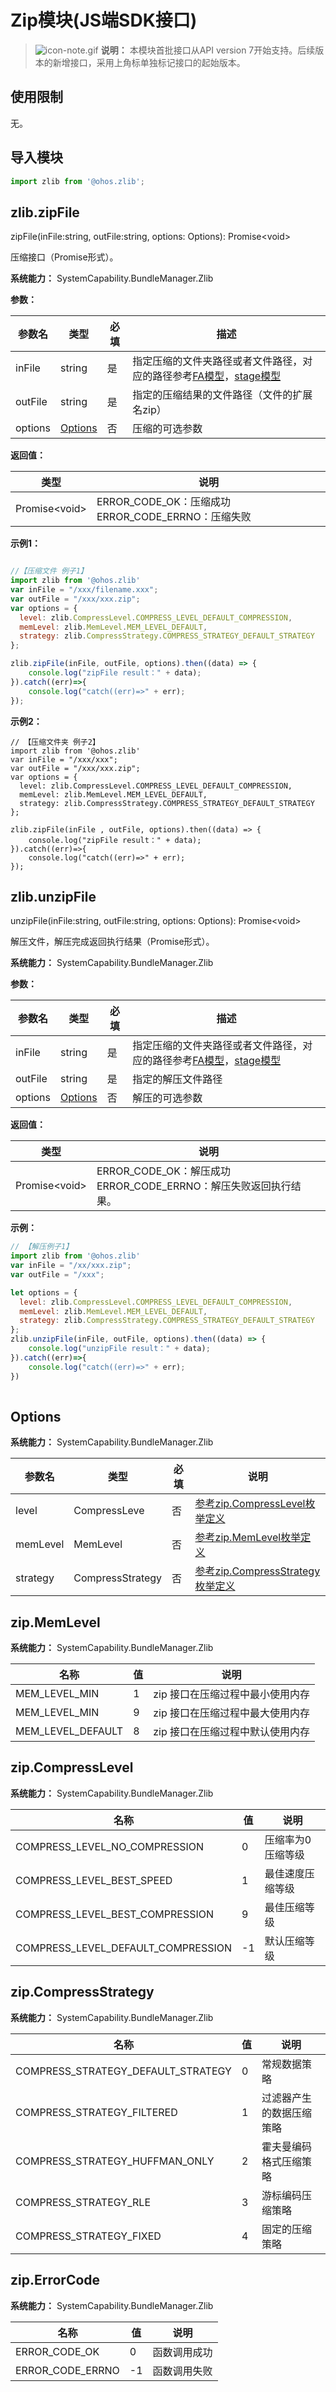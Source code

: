 # Zip模块(JS端SDK接口)

> ![icon-note.gif](public_sys-resources/icon-note.gif) **说明：**
> 本模块首批接口从API version 7开始支持。后续版本的新增接口，采用上角标单独标记接口的起始版本。

## 使用限制

无。
## 导入模块

```javascript
import zlib from '@ohos.zlib';
```

## zlib.zipFile
zipFile(inFile:string, outFile:string, options: Options): Promise&lt;void&gt;

压缩接口（Promise形式）。

**系统能力：** SystemCapability.BundleManager.Zlib

**参数：**

| 参数名  | 类型                | 必填 | 描述                                                         |
| ------- | ------------------- | ---- | ------------------------------------------------------------ |
| inFile  | string              | 是   | 指定压缩的文件夹路径或者文件路径，对应的路径参考[FA模型](js-apis-Context.md)，[stage模型](js-apis-application-context.md) |
| outFile | string              | 是   | 指定的压缩结果的文件路径（文件的扩展名zip）                  |
| options | [Options](#options) | 否   | 压缩的可选参数                                               |

**返回值：**

| 类型           | 说明                                                 |
| -------------- | ---------------------------------------------------- |
| Promise\<void> | ERROR_CODE_OK：压缩成功   ERROR_CODE_ERRNO：压缩失败 |

**示例1：**

```javascript

//【压缩文件 例子1】 
import zlib from '@ohos.zlib'
var inFile = "/xxx/filename.xxx";
var outFile = "/xxx/xxx.zip";
var options = {
  level: zlib.CompressLevel.COMPRESS_LEVEL_DEFAULT_COMPRESSION,
  memLevel: zlib.MemLevel.MEM_LEVEL_DEFAULT,
  strategy: zlib.CompressStrategy.COMPRESS_STRATEGY_DEFAULT_STRATEGY
};

zlib.zipFile(inFile, outFile, options).then((data) => {
    console.log("zipFile result：" + data);
}).catch((err)=>{
    console.log("catch((err)=>" + err);
});

```

**示例2：**

```
// 【压缩文件夹 例子2】
import zlib from '@ohos.zlib'
var inFile = "/xxx/xxx";
var outFile = "/xxx/xxx.zip";
var options = {
  level: zlib.CompressLevel.COMPRESS_LEVEL_DEFAULT_COMPRESSION,
  memLevel: zlib.MemLevel.MEM_LEVEL_DEFAULT,
  strategy: zlib.CompressStrategy.COMPRESS_STRATEGY_DEFAULT_STRATEGY
};

zlib.zipFile(inFile , outFile, options).then((data) => {
    console.log("zipFile result：" + data);
}).catch((err)=>{
    console.log("catch((err)=>" + err);
});
```

## zlib.unzipFile

unzipFile(inFile:string, outFile:string, options: Options): Promise&lt;void&gt;

解压文件，解压完成返回执行结果（Promise形式）。

**系统能力：** SystemCapability.BundleManager.Zlib

**参数：**

| 参数名  | 类型                | 必填 | 描述                                                         |
| ------- | ------------------- | ---- | ------------------------------------------------------------ |
| inFile  | string              | 是   | 指定压缩的文件夹路径或者文件路径，对应的路径参考[FA模型](js-apis-Context.md)，[stage模型](js-apis-application-context.md) |
| outFile | string              | 是   | 指定的解压文件路径                                           |
| options | [Options](#options) | 否   | 解压的可选参数                                               |

**返回值：**

| 类型           | 说明                                                         |
| -------------- | ------------------------------------------------------------ |
| Promise\<void> | ERROR_CODE_OK：解压成功   ERROR_CODE_ERRNO：解压失败返回执行结果。 |

**示例：**

```javascript
// 【解压例子1】 
import zlib from '@ohos.zlib'
var inFile = "/xx/xxx.zip";
var outFile = "/xxx";

let options = {
  level: zlib.CompressLevel.COMPRESS_LEVEL_DEFAULT_COMPRESSION,
  memLevel: zlib.MemLevel.MEM_LEVEL_DEFAULT,
  strategy: zlib.CompressStrategy.COMPRESS_STRATEGY_DEFAULT_STRATEGY
};
zlib.unzipFile(inFile, outFile, options).then((data) => {
    console.log("unzipFile result：" + data);
}).catch((err)=>{
    console.log("catch((err)=>" + err);
})
	
```

## Options

**系统能力：** SystemCapability.BundleManager.Zlib

| 参数名   | 类型             | 必填 | 说明                                                      |
| -------- | ---------------- | ---- | --------------------------------------------------------- |
| level    | CompressLeve     | 否   | [参考zip.CompressLevel枚举定义](#zip.CompressLevel)       |
| memLevel | MemLevel         | 否   | [参考zip.MemLevel枚举定义](#zip.MemLevel)                 |
| strategy | CompressStrategy | 否   | [参考zip.CompressStrategy枚举定义](#zip.CompressStrategy) |

## zip.MemLevel

**系统能力：** SystemCapability.BundleManager.Zlib

| 名称              | 值   | 说明                             |
| ----------------- | ---- | -------------------------------- |
| MEM_LEVEL_MIN     | 1    | zip 接口在压缩过程中最小使用内存 |
| MEM_LEVEL_MIN     | 9    | zip 接口在压缩过程中最大使用内存 |
| MEM_LEVEL_DEFAULT | 8    | zip 接口在压缩过程中默认使用内存 |

## zip.CompressLevel

**系统能力：** SystemCapability.BundleManager.Zlib

| 名称                               | 值   | 说明              |
| ---------------------------------- | ---- | ----------------- |
| COMPRESS_LEVEL_NO_COMPRESSION      | 0    | 压缩率为0压缩等级 |
| COMPRESS_LEVEL_BEST_SPEED          | 1    | 最佳速度压缩等级  |
| COMPRESS_LEVEL_BEST_COMPRESSION    | 9    | 最佳压缩等级      |
| COMPRESS_LEVEL_DEFAULT_COMPRESSION | -1   | 默认压缩等级      |

## zip.CompressStrategy

**系统能力：** SystemCapability.BundleManager.Zlib

| 名称                               | 值   | 说明                     |
| ---------------------------------- | ---- | ------------------------ |
| COMPRESS_STRATEGY_DEFAULT_STRATEGY | 0    | 常规数据策略             |
| COMPRESS_STRATEGY_FILTERED         | 1    | 过滤器产生的数据压缩策略 |
| COMPRESS_STRATEGY_HUFFMAN_ONLY     | 2    | 霍夫曼编码格式压缩策略   |
| COMPRESS_STRATEGY_RLE              | 3    | 游标编码压缩策略         |
| COMPRESS_STRATEGY_FIXED            | 4    | 固定的压缩策略           |

## zip.ErrorCode

**系统能力：** SystemCapability.BundleManager.Zlib

| 名称             | 值   | 说明         |
| ---------------- | ---- | ------------ |
| ERROR_CODE_OK    | 0    | 函数调用成功 |
| ERROR_CODE_ERRNO | -1   | 函数调用失败 |
